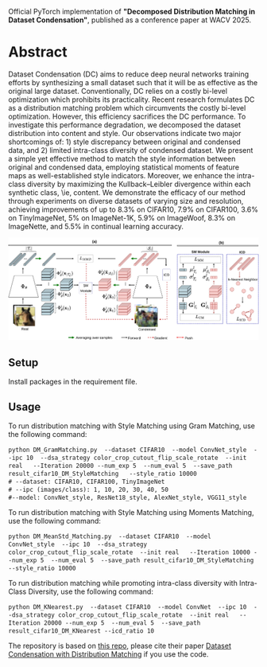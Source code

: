 Official PyTorch implementation of **"Decomposed Distribution Matching in Dataset Condensation"**, published as a conference paper at WACV 2025.

# Abstract

Dataset Condensation (DC) aims to reduce deep neural networks training efforts by synthesizing a small dataset such that it will be as effective as the original large dataset. Conventionally, DC relies on a costly bi-level optimization which prohibits its practicality. Recent research formulates DC as a distribution matching problem which circumvents the costly bi-level optimization. However, this efficiency sacrifices the DC performance.
   To investigate this performance degradation, we decomposed the dataset distribution into content and style. Our observations indicate two major shortcomings of: 1) style discrepancy between original and condensed data, and 2) limited intra-class diversity of condensed dataset.
   We present a simple yet effective method to match the style information between original and condensed data, employing statistical moments of feature maps as well-established style indicators.
   Moreover, we enhance the intra-class diversity by maximizing the Kullback–Leibler divergence within each synthetic class, \ie, content.
   We demonstrate the efficacy of our method through experiments on diverse datasets of varying size and resolution, achieving improvements of up to 8.3\% on CIFAR10, 7.9\% on CIFAR100, 3.6\% on TinyImageNet, 5\% on ImageNet-1K, 5.9\% on ImageWoof, 8.3\% on ImageNette, and 5.5\% in continual learning accuracy.

![Proposed Method](ProposedM.jpg)

## Setup
Install packages in the requirement file.


## Usage

To run distribution matching with Style Matching using Gram Matching, use the following command:
```
python DM_GramMatching.py  --dataset CIFAR10  --model ConvNet_style  --ipc 10  --dsa_strategy color_crop_cutout_flip_scale_rotate  --init real   --Iteration 20000 --num_exp 5  --num_eval 5  --save_path result_cifar10_DM_StyleMatching   --style_ratio 10000
# --dataset: CIFAR10, CIFAR100, TinyImageNet
# --ipc (images/class): 1, 10, 20, 30, 40, 50
#--model: ConvNet_style, ResNet18_style, AlexNet_style, VGG11_style
```

To run distribution matching with Style Matching using Moments Matching, use the following command:
```
python DM_MeanStd_Matching.py  --dataset CIFAR10  --model ConvNet_style  --ipc 10  --dsa_strategy color_crop_cutout_flip_scale_rotate  --init real   --Iteration 10000 --num_exp 5  --num_eval 5  --save_path result_cifar10_DM_StyleMatching   --style_ratio 10000
```

To run distribution matching while promoting intra-class diversity with Intra-Class Diversity, use the following command:
```
python DM_KNearest.py  --dataset CIFAR10  --model ConvNet  --ipc 10  --dsa_strategy color_crop_cutout_flip_scale_rotate  --init real   --Iteration 20000 --num_exp 5  --num_eval 5  --save_path result_cifar10_DM_KNearest --icd_ratio 10
```

The repository is based on [this repo](https://github.com/VICO-UoE/DatasetCondensation), please cite their paper [Dataset Condensation with Distribution Matching](https://arxiv.org/pdf/2110.04181) if you use the code. 








